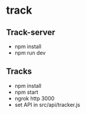 # track
## Track-server
- npm install
- npm run dev
## Tracks
- npm install
- npm start
- ngrok http 3000
- set API in src/api/tracker.js

